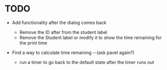 # TODO

- Add functionality after the dialog comes back
	- Remove the ID after from the student label
	- Remove the Student label or modify it to show the time remaining for the print time

- Find a way to calculate time remaining --(ask pavel again?)
	- run a timer to go back to the default state after the timer runs out

